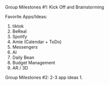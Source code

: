 Group Milestones #1: Kick Off and Brainstorming

Favorite Apps/Ideas:
1. tiktok
2. BeReal
3. Spotify
4. Amie (Calendar + ToDo)
5. Messengers
6. AI
7. Daily Bean
8. Budget Management
9. AR / 3D 

Group Milestones #2: 2-3 app ideas
1. 